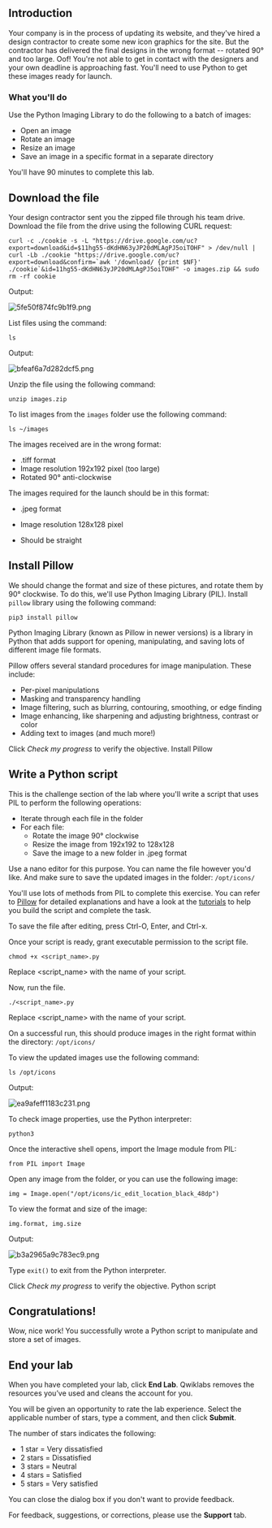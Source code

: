## Introduction

Your company is in the process of updating its website, and they've hired a design contractor to create some new icon graphics for the site. But the contractor has delivered the final designs in the wrong format -- rotated 90° and too large. Oof! You're not able to get in contact with the designers and your own deadline is approaching fast. You'll need to use Python to get these images ready for launch.

### What you'll do

Use the Python Imaging Library to do the following to a batch of images:

-   Open an image
-   Rotate an image
-   Resize an image
-   Save an image in a specific format in a separate directory

You'll have 90 minutes to complete this lab.

## Download the file

Your design contractor sent you the zipped file through his team drive. Download the file from the drive using the following CURL request:

```curl -c ./cookie -s -L "https://drive.google.com/uc?export=download&id=$11hg55-dKdHN63yJP20dMLAgPJ5oiTOHF" > /dev/null | curl -Lb ./cookie "https://drive.google.com/uc?export=download&confirm=`awk '/download/ {print $NF}' ./cookie`&id=11hg55-dKdHN63yJP20dMLAgPJ5oiTOHF" -o images.zip && sudo rm -rf cookie```

Output:

![5fe50f874fc9b1f9.png](https://cdn.qwiklabs.com/kj85%2Bf6VDnhdjRDmtzSiaU5D9vk8WNVJWiNeKKtWJ5U%3D)

List files using the command:

```ls```

Output:

![bfeaf6a7d282dcf5.png](https://cdn.qwiklabs.com/NW9Sum4yd4TkL7LXwNCw4lExYVhY6bEZ%2BFbknotqsnM%3D)

Unzip the file using the following command:

```unzip images.zip```

To list images from the `images` folder use the following command:

```ls ~/images```

The images received are in the wrong format:

-   .tiff format
-   Image resolution 192x192 pixel (too large)
-   Rotated 90° anti-clockwise

The images required for the launch should be in this format:

-   .jpeg format
    
-   Image resolution 128x128 pixel
    
-   Should be straight
    

## Install Pillow

We should change the format and size of these pictures, and rotate them by 90° clockwise. To do this, we'll use Python Imaging Library (PIL). Install `pillow` library using the following command:

```pip3 install pillow```

Python Imaging Library (known as Pillow in newer versions) is a library in Python that adds support for opening, manipulating, and saving lots of different image file formats.

Pillow offers several standard procedures for image manipulation. These include:

-   Per-pixel manipulations
-   Masking and transparency handling
-   Image filtering, such as blurring, contouring, smoothing, or edge finding
-   Image enhancing, like sharpening and adjusting brightness, contrast or color
-   Adding text to images (and much more!)

Click _Check my progress_ to verify the objective. Install Pillow

## Write a Python script

This is the challenge section of the lab where you'll write a script that uses PIL to perform the following operations:

-   Iterate through each file in the folder
-   For each file:
    -   Rotate the image 90° clockwise
    -   Resize the image from 192x192 to 128x128
    -   Save the image to a new folder in .jpeg format

Use a nano editor for this purpose. You can name the file however you'd like. And make sure to save the updated images in the folder: `/opt/icons/`

You'll use lots of methods from PIL to complete this exercise. You can refer to [Pillow](https://pillow.readthedocs.io/en/stable/reference/index.html) for detailed explanations and have a look at the [tutorials](https://pillow.readthedocs.io/en/stable/handbook/tutorial.html) to help you build the script and complete the task.

To save the file after editing, press Ctrl-O, Enter, and Ctrl-x.

Once your script is ready, grant executable permission to the script file.

```chmod +x <script_name>.py```

Replace <script_name> with the name of your script.

Now, run the file.

```./<script_name>.py```

Replace <script_name> with the name of your script.

On a successful run, this should produce images in the right format within the directory: `/opt/icons/`

To view the updated images use the following command:

```ls /opt/icons```

Output:

![ea9afeff1183c231.png](https://cdn.qwiklabs.com/nugr9eMy2HgOEUdhu%2B%2FjxldxZ4kh%2BeTDLLhwRD%2FGTsk%3D)

To check image properties, use the Python interpreter:

```python3```

Once the interactive shell opens, import the Image module from PIL:

```from PIL import Image```

Open any image from the folder, or you can use the following image:

```img = Image.open("/opt/icons/ic_edit_location_black_48dp")```

To view the format and size of the image:

```img.format, img.size```

Output:

![b3a2965a9c783ec9.png](https://cdn.qwiklabs.com/o1Bb%2Fm7Rt%2Fz3Vns5Ja3RUGD7%2BvgOW2%2FGN74SAL0fwcQ%3D)

Type `exit()` to exit from the Python interpreter.

Click _Check my progress_ to verify the objective. Python script

## Congratulations!

Wow, nice work! You successfully wrote a Python script to manipulate and store a set of images.

## End your lab

When you have completed your lab, click **End Lab**. Qwiklabs removes the resources you’ve used and cleans the account for you.

You will be given an opportunity to rate the lab experience. Select the applicable number of stars, type a comment, and then click **Submit**.

The number of stars indicates the following:

-   1 star = Very dissatisfied
-   2 stars = Dissatisfied
-   3 stars = Neutral
-   4 stars = Satisfied
-   5 stars = Very satisfied

You can close the dialog box if you don't want to provide feedback.

For feedback, suggestions, or corrections, please use the **Support** tab.